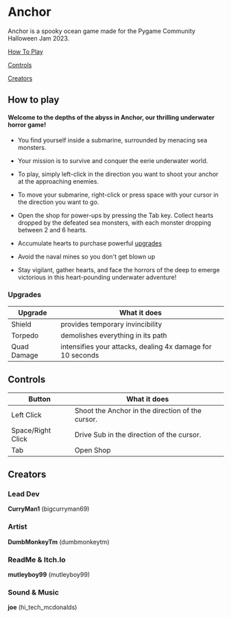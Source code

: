 # Anchor
Anchor is a spooky ocean game made for the Pygame Community Halloween Jam 2023.

[How To Play](#HowToPlay)

[Controls](#Controls)

[Creators](#Creators)





<a name="HowToPlay" />

## How to play

#### Welcome to the depths of the abyss in Anchor, our thrilling underwater horror game!

- You find yourself inside a submarine, surrounded by menacing sea monsters.

- Your mission is to survive and conquer the eerie underwater world.

- To play, simply left-click in the direction you want to shoot your anchor at the approaching enemies.

- To move your submarine, right-click or press space with your cursor in the direction you want to go.

- Open the shop for power-ups by pressing the Tab key. Collect hearts dropped by the defeated sea monsters, with each monster dropping between 2 and 6 hearts.

- Accumulate hearts to purchase powerful [upgrades](#Upgrades)

- Avoid the naval mines so you don't get blown up

- Stay vigilant, gather hearts, and face the horrors of the deep to emerge victorious in this heart-pounding underwater adventure!

<a name="Upgrades" />

### Upgrades

|Upgrade	 |What it does                                               |
|------------|-----------------------------------------------------------|
|Shield      |provides temporary invincibility							 |
|Torpedo     |demolishes everything in its path                          |
|Quad Damage |intensifies your attacks, dealing 4x damage for 10 seconds |



<a name="Controls" />

## Controls 

|Button           |What it does                                      |
|-----------------|--------------------------------------------------|
|Left Click       | Shoot the Anchor in the direction of the cursor. |
|Space/Right Click| Drive Sub in the direction of the cursor.        |
|Tab              | Open Shop                                        |

<a name="Creators" />

## Creators 

### Lead Dev 
**CurryMan1** (bigcurryman69)

### Artist
**DumbMonkeyTm** (dumbmonkeytm)

### ReadMe & Itch.Io
**mutleyboy99** (mutleyboy99)

### Sound & Music 
**joe** (hi_tech_mcdonalds)
